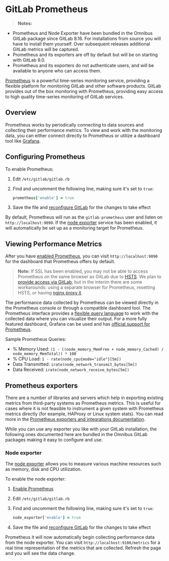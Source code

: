 # GitLab Prometheus

>**Notes:**
- Prometheus and Node Exporter have been bundled in the Omnibus GitLab package
  since GitLab 8.16. For installations from source you will have to install
  them yourself. Over subsequent releases additional GitLab metrics will be
  captured.
- Prometheus and its exporters are off by default but will be on starting with GitLab 9.0.
- Prometheus and its exporters do not authenticate users, and will be available to anyone who can access them.

[Prometheus] is a powerful time-series monitoring service, providing a flexible
platform for monitoring GitLab and other software products.
GitLab provides out of the box monitoring with Prometheus, providing easy
access to high quality time-series monitoring of GitLab services.

## Overview

Prometheus works by periodically connecting to data sources and collecting their
performance metrics. To view and work with the monitoring data, you can either
connect directly to Prometheus or utilize a dashboard tool like [Grafana].

## Configuring Prometheus

To enable Prometheus:

1. Edit `/etc/gitlab/gitlab.rb`
1. Find and uncomment the following line, making sure it's set to `true`:

    ```ruby
    prometheus['enable'] = true
    ```

1. Save the file and [reconfigure GitLab][reconfigure] for the changes to
   take effect

By default, Prometheus will run as the `gitlab-prometheus` user and listen on
`http://localhost:9090`. If the [node exporter](#node-exporter) service
has been enabled, it will automatically be set up as a monitoring target for
Prometheus.

## Viewing Performance Metrics

After you have [enabled Prometheus](#configuring-prometheus), you can visit
`http://localhost:9090` for the dashboard that Prometheus offers by default.

>**Note:**
If SSL has been enabled, you may not be able to access Prometheus on the same browser as GitLab due to [HSTS][hsts]. We plan to [provide access via GitLab][multi-user-prometheus], but in the interim there are some workarounds: using a separate browser for Prometheus, resetting HSTS, or having [nginx proxy it][nginx-custom-config].

The performance data collected by Prometheus can be viewed directly in the
Prometheus console or through a compatible dashboard tool.
The Prometheus interface provides a [flexible query language][prom-query] to work
with the collected data where you can visualize their output.
For a more fully featured dashboard, Grafana can be used and has
[official support for Prometheus][prom-grafana].

Sample Prometheus Queries:
* % Memory Used: `(1 - ((node_memory_MemFree + node_memory_Cached) / node_memory_MemTotal)) * 100`
* % CPU Load: `1 - rate(node_cpu{mode="idle"}[5m])`
* Data Transmitted: `irate(node_network_transmit_bytes[5m])`
* Data Received: `irate(node_network_receive_bytes[5m])`

## Prometheus exporters

There are a number of libraries and servers which help in exporting existing
metrics from third-party systems as Prometheus metrics. This is useful for cases
where it is not feasible to instrument a given system with Prometheus metrics
directly (for example, HAProxy or Linux system stats). You can read more in the
[Prometheus exporters and integrations documentation][prom-exporters].

While you can use any exporter you like with your GitLab installation, the
following ones documented here are bundled in the Omnibus GitLab packages
making it easy to configure and use.

### Node exporter

The [node exporter] allows you to measure various machine resources such as
memory, disk and CPU utilization.

To enable the node exporter:

1. [Enable Prometheus](#configuring-prometheus)
1. Edit `/etc/gitlab/gitlab.rb`
1. Find and uncomment the following line, making sure it's set to `true`:

    ```ruby
    node_exporter['enable'] = true
    ```

1. Save the file and [reconfigure GitLab][reconfigure] for the changes to
   take effect

Prometheus it will now automatically begin collecting performance data from
the node exporter. You can visit `http://localhost:9100/metrics` for a real
time representation of the metrics that are collected. Refresh the page and
you will see the data change.

[grafana]: https://grafana.net
[node exporter]: https://github.com/prometheus/node_exporter
[prometheus]: https://prometheus.io
[prom-query]: https://prometheus.io/docs/querying/basics
[prom-grafana]: https://prometheus.io/docs/visualization/grafana/
[scrape-config]: https://prometheus.io/docs/operating/configuration/#%3Cscrape_config%3E
[prom-exporters]: https://prometheus.io/docs/instrumenting/exporters/
[reconfigure]: ../../restart_gitlab.md#omnibus-gitlab-reconfigure
[hsts]: https://en.wikipedia.org/wiki/HTTP_Strict_Transport_Security
[multi-user-prometheus]: https://gitlab.com/gitlab-org/multi-user-prometheus
[nginx-custom-config]: https://docs.gitlab.com/omnibus/settings/configuration.html#inserting-custom-nginx-settings-into-the-gitlab-server-block
